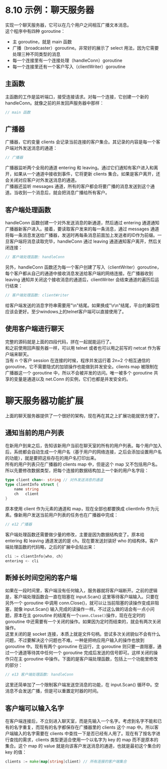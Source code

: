 # 8.10 示例：聊天服务器
实现一个聊天服务器，它可以在几个用户之间相互广播文本消息。  
这个程序中有四种 goroutine：
+ 主 goroutine，就是 main 函数
+ 广播（broadcaster）goroutine。非常好的展示了 select 用法，因为它需要处理三种不同类型的消息
+ 每一个连接里有一个连接处理（handleConn）goroutine 
+ 每一个连接里还有一个客户写入（clientWriter）goroutine

## 主函数
主函数的工作是监听端口，接受连接请求。对每一个连接，它创建一个新的 handleConn。就像之前的并发回声服务器中那样：
```go
// main 函数
```

## 广播器
广播器，它的变量 clients 会记录当前连接的客户集合。其记录的内容是每一个客户端对外发送消息的通道：
```go
// 广播器
```
广播器监听两个全局的通道 entering 和 leaving。通过它们通知有客户进入和离开，如果从一个通道中接收到事件，它将更新 clients 集合。如果是客户离开，还会关闭对应客户对外发送消息的通道。  
广播器还监听 messages 通道，所有的客户都会将要广播的消息发送到这个通道。当收到一个消息后，就会把消息广播给所有客户。  

## 客户端处理函数
handleConn 函数创建一个对外发送消息的新通道，然后通过 entering 通道通知广播器新客户进入。接着，要读取客户发来的每一条消息，通过 messages 通道将每一条消息发送给广播器，发送时再每条消息前面加上发送者的ID作为前缀。一旦客户端将消息读取完毕，handleConn 通过 leaving 通道通知客户离开，然后关闭连接：
```go
// 客户端处理函数: handleConn
```
另外，handleConn 函数还为每一个客户创建了写入（clientWriter）goroutine，每个客户都从自己的通道中接收消息发送给客户端的网络连接。在广播器收到 leaving 通知并关闭这个接收消息的通道后，clientWriter 会结束通道的遍历后运行结束：
```go
// 客户端处理函数: clientWriter
```
给客户端发送的消息字符串需要用"\\n"结尾。如果换成"\\r\\n"结尾，平台的兼容性应该会更好。至少windows上的telnet客户端可以直接使用了。  

## 使用客户端进行聊天
完整的源码就是上面的四段代码，拼在一起就能运行了。  
和之前使用回声服务器一样，可以用 telnet 或者也可以用之前写的 netcat 作为客户端来聊天。  
当有 n 个客户 session 在连接的时候，程序并发运行着 2n+2 个相互通信的 goroutine，它不需要隐式的加锁操作也能做到并发安全。clients map 被限制在广播器这一个 goroutine 中，所以不会被并发的访问。唯一被多个 goroutine 共享的变量是通道以及 net\.Conn 的实例，它们也都是并发安全的。  

# 聊天服务器功能扩展
上面的聊天服务器提供了一个很好的架构，现在再在其之上扩展功能就很方便了。  

## 通知当前的用户列表
在新用户到来之后，告知该新用户当前在聊天室的所有的用户列表。每个用户加入后，系统都会自动生成一个用户名（基于用户的网络连接，之后会添加设置用户名的功能），就是要把这些存在的用户名打印出来。  
所有的用户列表只在广播器的 clients map 中，但是这个 map 又不包括用户名。所以先要修改数据类型，把每个连接的数据结构加上一个新的用户名字段：
```go
type client chan<- string // 对外发送消息的通道
type clientInfo struct {
	name string
	ch   client
}
```
原本使用 client 作为元素的通道和 map，现在全部也都要换成 clientInfo 作为元素。像新用户发送当前用户列表的任务也在广播器中完成：
```go
// e12 广播器
```
客户端处理函数还需要做少量的修改，主要是因为数据结构变了。原本给 entering 和 leaving 通道发送的是 ch。现在要发送封装好 who 的结构体。客户端处理函数的代码略，之后的扩展中会贴出来：
```go
cli := clientInfo{who, ch}
entering <- cli
```

## 断掉长时间空闲的客户端
如果在一段时间里，客户端没有任何输入，服务器就将客户端断开。之前的逻辑是，客户端处理函数会一直在阻塞在 input.Scan() 这里等待客户端输入。只要在另外一个 goroutine 中调用 conn.Close()，就可以让当前阻塞的读操作变成非阻塞，就像 input.Scan() 输入完成的读操作一样。不过这么做的话会有一点小问题，原本在主 goroutine 的结尾有一个`conn.Close()`操作，现在在定时的 goroutine 中还需要有一个关闭的操作。如果因为定时而结束的，就会有两次关闭操作。  
这里关闭的是 socket 连接，本质上就是文件句柄。尝试多次关闭貌似不会有什么问题，不过要解决这个问题也不难。一种是把响应用户输入的操作也放到 goroutine 中。现有有两个 goroutine 在运行，主 goroutine 则只要一直阻塞，通过一个通道等待其中任何一个 goroutine 完成后发送的信号即可。这样关闭的操作只在主 goroutine 中操作。下面的是客户端处理函数，包括上一个功能里修改的部分：
```go
// e13 客户端处理函数: handleConn
```
这里还简单加了一个限制客户端发送空消息的功能，在 input.Scan() 循环中。空消息不会发送广播，但是可以重置定时器的时间。  

## 客户端可以输入名字
在客户端连接后，不立刻进入聊天室，而是先输入一个名字。考虑到名字不能和已有的名字重复，而现有的名字都保存在广播器里的 clients 这个 map 中。所以客户端输入的名字需要在 clients 中查找一下是否已经有人用了。现在有了按名字进行查找的需求，clients 类型更适合使用一个以名字为 key 的 map 而不是原本的集合。这个 map 的 value 就是向该客户发送消息的通道，也就是最初这个集合的 key 的值：
```go
clients := make(map[string]client) // 所有连接的客户端集合
```